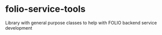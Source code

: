 # folio-service-tools
Library with general purpose classes to help with FOLIO backend service development
